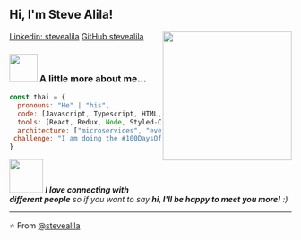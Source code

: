 <h2> Hi, I'm Steve Alila! </h2>

<img align='right' src="https://media.giphy.com/media/ieyl9zmCjO4b4t6qoY/giphy.gif" width="230">

[Linkedin: stevealila](https://www.linkedin.com/in/steve-alila-3a4b01141/)
[GitHub stevealila](https://github.com/Stevealila/Stevealila/edit/main/README.md)


### <img src="https://z-p3-scontent.fmba2-1.fna.fbcdn.net/v/t1.18169-9/19060211_451113308584712_6079325097476094519_n.jpg?_nc_cat=105&ccb=1-5&_nc_sid=09cbfe&_nc_eui2=AeFdl4TcSZu2IjLSaE-gUXA42HyspDx3RhPYfKykPHdGE1TNPz8LMvE6XkBk0RQfrz3WLI-U1GOP9uz7ROkCNIne&_nc_ohc=vd2yMrU6g40AX_I7PnU&tn=spglt3SFiGZNDYn6&_nc_ht=z-p3-scontent.fmba2-1.fna&oh=cb91356d7d11d20375d848aca7b13718&oe=6184DDAA" width="50"> A little more about me...  

```javascript
const thai = {
  pronouns: "He" | "his",
  code: [Javascript, Typescript, HTML, CSS, C++],
  tools: [React, Redux, Node, Styled-Components, Docker, Git],
  architecture: ["microservices", "event-driven", "design system pattern"],
 challenge: "I am doing the #100DaysOfCode challenge focused on react and typescript"
}
```

<img src="https://media.giphy.com/media/LnQjpWaON8nhr21vNW/giphy.gif" width="60"> <em><b>I love connecting with different people</b> so if you want to say <b>hi, I'll be happy to meet you more!</b> :)</em>

---

⭐️ From [@stevealila](https://github.com/Stevealila/Stevealila/edit/main/README.md)
